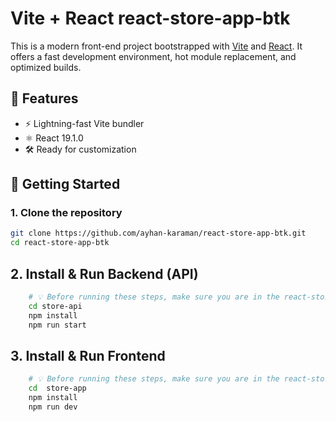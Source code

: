 # Vite + React  react-store-app-btk


This is a modern front-end project bootstrapped with [Vite](https://vitejs.dev/) and [React](https://react.dev/). It offers a fast development environment, hot module replacement, and optimized builds.

## 🚀 Features

- ⚡ Lightning-fast Vite bundler
- ⚛️ React 19.1.0
- 🛠️ Ready for customization


## 🚀 Getting Started

### 1. Clone the repository
```bash
git clone https://github.com/ayhan-karaman/react-store-app-btk.git
cd react-store-app-btk
```

## 2. Install & Run Backend (API)
```bash
    # 💡 Before running these steps, make sure you are in the react-store-app-btk directory in your terminal.
    cd store-api
    npm install
    npm run start
```

## 3. Install & Run Frontend
```bash
    # 💡 Before running these steps, make sure you are in the react-store-app-btk directory in your terminal.
    cd  store-app
    npm install
    npm run dev

```
